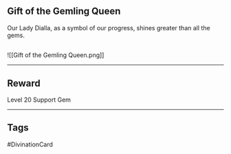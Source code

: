 ## Gift of the Gemling Queen
Our Lady Dialla,
as a symbol of our progress,
shines greater than all the gems.
## 
![[Gift of the Gemling Queen.png]]

---
## Reward
Level 20 Support Gem

---
## Tags
#DivinationCard